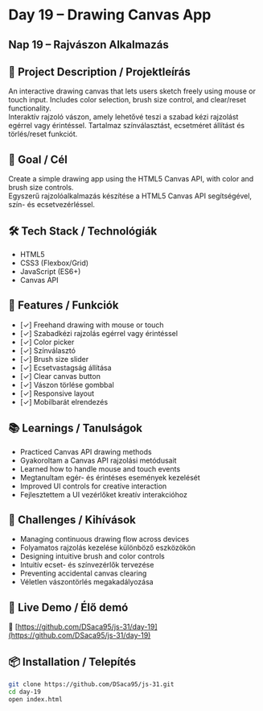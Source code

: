 # Day 19 – Drawing Canvas App  
## Nap 19 – Rajvászon Alkalmazás

## 📄 Project Description / Projektleírás  
An interactive drawing canvas that lets users sketch freely using mouse or touch input. Includes color selection, brush size control, and clear/reset functionality.  
Interaktív rajzoló vászon, amely lehetővé teszi a szabad kézi rajzolást egérrel vagy érintéssel. Tartalmaz színválasztást, ecsetméret állítást és törlés/reset funkciót.

## 🧠 Goal / Cél  
Create a simple drawing app using the HTML5 Canvas API, with color and brush size controls.  
Egyszerű rajzolóalkalmazás készítése a HTML5 Canvas API segítségével, szín- és ecsetvezérléssel.

## 🛠️ Tech Stack / Technológiák  
- HTML5  
- CSS3 (Flexbox/Grid)  
- JavaScript (ES6+)  
- Canvas API

## 🎯 Features / Funkciók  
- [✓] Freehand drawing with mouse or touch  
- [✓] Szabadkézi rajzolás egérrel vagy érintéssel  
- [✓] Color picker  
- [✓] Színválasztó  
- [✓] Brush size slider  
- [✓] Ecsetvastagság állítása  
- [✓] Clear canvas button  
- [✓] Vászon törlése gombbal  
- [✓] Responsive layout  
- [✓] Mobilbarát elrendezés

## 📚 Learnings / Tanulságok  
- Practiced Canvas API drawing methods  
- Gyakoroltam a Canvas API rajzolási metódusait  
- Learned how to handle mouse and touch events  
- Megtanultam egér- és érintéses események kezelését  
- Improved UI controls for creative interaction  
- Fejlesztettem a UI vezérlőket kreatív interakcióhoz

## 🧩 Challenges / Kihívások  
- Managing continuous drawing flow across devices  
- Folyamatos rajzolás kezelése különböző eszközökön  
- Designing intuitive brush and color controls  
- Intuitív ecset- és színvezérlők tervezése  
- Preventing accidental canvas clearing  
- Véletlen vászontörlés megakadályozása

## 🚀 Live Demo / Élő demó  
🔗 [https://github.com/DSaca95/js-31/day-19](https://github.com/DSaca95/js-31/day-19)

## 📦 Installation / Telepítés  
```bash
git clone https://github.com/DSaca95/js-31.git
cd day-19
open index.html